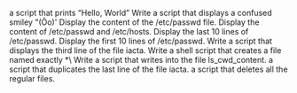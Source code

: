 a script that prints “Hello, World”
Write a script that displays a confused smiley "(Ôo)'
Display the content of the /etc/passwd file.
Display the content of /etc/passwd and /etc/hosts.
Display the last 10 lines of /etc/passwd.
Display the first 10 lines of /etc/passwd.
Write a script that displays the third line of the file iacta.
Write a shell script that creates a file named exactly \*\\
Write a script that writes into the file ls_cwd_content.
a script that duplicates the last line of the file iacta.
a script that deletes all the regular files.
